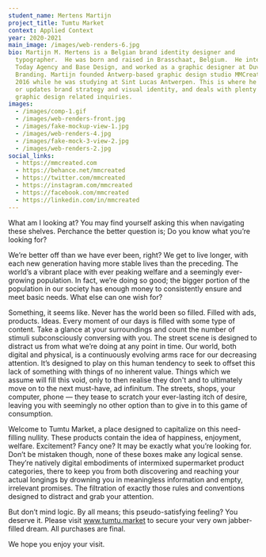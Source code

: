 ```yaml
---
student_name: Mertens Martijn
project_title: Tumtu Market
context: Applied Context
year: 2020-2021
main_image: /images/web-renders-6.jpg
bio: Martijn M. Mertens is a Belgian brand identity designer and
  typographer.  He was born and raised in Brasschaat, Belgium.  He interned at
  Today Agency and Base Design, and worked as a graphic designer at Duval
  Branding. Martijn founded Antwerp-based graphic design studio MMCreated in
  2016 while he was studying at Sint Lucas Antwerpen. This is where he creates
  or updates brand strategy and visual identity, and deals with plenty of other
  graphic design related inquiries.
images:
  - /images/comp-1.gif
  - /images/web-renders-front.jpg
  - /images/fake-mockup-view-1.jpg
  - /images/web-renders-4.jpg
  - /images/fake-mock-3-view-2.jpg
  - /images/web-renders-2.jpg
social_links:
  - https://mmcreated.com
  - https://behance.net/mmcreated
  - https://twitter.com/mmcreated
  - https://instagram.com/mmcreated
  - https://facebook.com/mmcreated
  - https://linkedin.com/in/mmcreated
---
```

What am I looking at? You may find yourself asking this when navigating these shelves. Perchance the better question is; Do you know what you’re looking for?

We’re better off than we have ever been, right? We get to live longer, with each new generation having more stable lives than the preceding. The world’s a vibrant place with ever peaking welfare and a seemingly ever-growing population. In fact, we’re doing so good; the bigger portion of the population in our society has enough money to consistently ensure and meet basic needs. What else can one wish for?

Something, it seems like. Never has the world been so filled. Filled with ads, products. Ideas. Every moment of our days is filled with some type of content. Take a glance at your surroundings and count the number of stimuli subconsciously conversing with you. The street scene is designed to distract us from what we’re doing at any point in time. Our world, both digital and physical, is a continuously evolving arms race for our decreasing attention. It’s designed to play on this human tendency to seek to offset this lack of something with things of no inherent value. Things which we assume will fill this void, only to then realise they don't and to ultimately move on to the next must-have, ad infinitum. The streets, shops, your computer, phone — they tease to scratch your ever-lasting itch of desire, leaving you with seemingly no other option than to give in to this game of consumption.

Welcome to Tumtu Market, a place designed to capitalize on this need-filling nullity. These products contain the idea of happiness, enjoyment, welfare. Excitement? Fancy one? It may be exactly what you’re looking for. Don’t be mistaken though, none of these boxes make any logical sense. They’re natively digital embodiments of intermixed supermarket product categories, there to keep you from both discovering and reaching your actual longings by drowning you in meaningless information and empty, irrelevant promises. The filtration of exactly those rules and conventions designed to distract and grab your attention.

But don’t mind logic. By all means; this pseudo-satisfying feeling? You deserve it. Please visit www.tumtu.market to secure your very own jabber-filled dream. All purchases are final.

We hope you enjoy your visit.